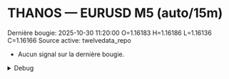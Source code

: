 # THANOS — EURUSD M5 (auto/15m)
Dernière bougie: 2025-10-30 11:20:00  O=1.16183  H=1.16186  L=1.16136  C=1.16166
Source active: twelvedata_repo

- Aucun signal sur la dernière bougie.

<details><summary>Debug</summary>

- TD_API_KEY manquant.

</details>